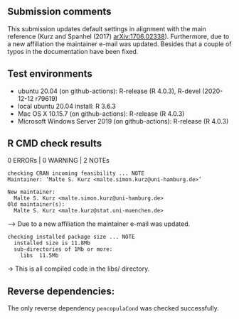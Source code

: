 ## Submission comments
This submission updates default settings in alignment with the main reference (Kurz and Spanhel (2017) <arXiv:1706.02338>). Furthermore, due to a new affiliation the maintainer e-mail was updated. Besides that a couple of typos in the documentation have been fixed.

## Test environments

* ubuntu 20.04 (on github-actions): R-release (R 4.0.3), R-devel (2020-12-12 r79619)
* local ubuntu 20.04 install: R 3.6.3
* Mac OS X 10.15.7 (on github-actions): R-release (R 4.0.3)
* Microsoft Windows Server 2019 (on github-actions): R-release (R 4.0.3)

## R CMD check results

0 ERRORs | 0 WARNING | 2 NOTEs

```
checking CRAN incoming feasibility ... NOTE
Maintainer: ‘Malte S. Kurz <malte.simon.kurz@uni-hamburg.de>’

New maintainer:
  Malte S. Kurz <malte.simon.kurz@uni-hamburg.de>
Old maintainer(s):
  Malte S. Kurz <malte.kurz@stat.uni-muenchen.de>
```
--> Due to a new affiliation the maintainer e-mail was updated.

```
checking installed package size ... NOTE
  installed size is 11.8Mb
  sub-directories of 1Mb or more:
    libs  11.5Mb
```
-> This is all compiled code in the libs/ directory.

## Reverse dependencies:

The only reverse dependency `pencopulaCond` was checked successfully.

